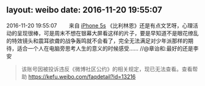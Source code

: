 layout: weibo
date: 2016-11-20 19:55:07
---
2016-11-20 19:55:07  &nbsp;&nbsp;&nbsp;&nbsp;&nbsp;&nbsp; 来自 <a href="sinaweibo://customweibosource" rel="nofollow">iPhone 5s</a>
《比利林恩》还是有点文艺呀，心理活动的呈现很棒，可是周末不想在银幕大屏看这样的片子，要是早知道不是眼花缭乱的特效镜头和震耳欲聋的战争轰鸣就不会看了，完全无法满足对少年派那样的期待，适合一个人在电脑旁思考人生的意义的时候感受…… //@章诒和:最好的还是李安
>  该账号因被投诉违反《微博社区公约》的相关规定，现已无法查看。查看帮助 https://kefu.weibo.com/faqdetail?id=13216
